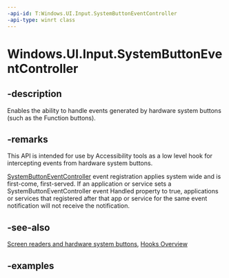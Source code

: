 ```yaml
---
-api-id: T:Windows.UI.Input.SystemButtonEventController
-api-type: winrt class
---
```


<!-- Class syntax.
public class SystemButtonEventController : AttachableInputObject, AttachableInputObject
-->

# Windows.UI.Input.SystemButtonEventController

## -description

Enables the ability to handle events generated by hardware system buttons (such as the Function buttons).

## -remarks

This API is intended for use by Accessibility tools as a low level hook for intercepting events from hardware system buttons.

[SystemButtonEventController](systembuttoneventcontroller.md) event registration applies system wide and is first-come, first-served. If an application or service sets a SystemButtonEventController event Handled property to true, applications or services that registered after that app or service for the same event notification will not receive the notification.

## -see-also

[Screen readers and hardware system buttons](/windows/uwp/design/accessibility/system-button-narration), [Hooks Overview](/windows/win32/winmsg/about-hooks)

## -examples
